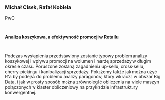 <!--html_preserve-->
<span>
<h3>
Michał Cisek, Rafał Kobiela
</h3>
<p>
PwC
</p>
<br/>
<p>
<strong>Analiza koszykowa, a efektywność promocji w Retailu</strong>
</p>
<br/>
<p>
Podczas wystąpienia przedstawiony zostanie typowy problem analizy
koszykowej i wpływu promocji na wolumen i marżę sprzedaży w długim
okresie czasu. Poruszone zostaną zagadnienia up-sellu, cross-sellu,
cherry-pickingu i kanibalizacji sprzedaży. Pokażemy także jak można użyć
R'a by podejść do problemu analizy paragonów, który wkracza w obszar Big
Data, i jak w prosty sposób można zrównoleglić obliczenia na wiele
maszyn połączonych w klaster obliczeniowy na przykładzie infrastruktury
konwergentnej.
</p>
</span><!--/html_preserve-->
